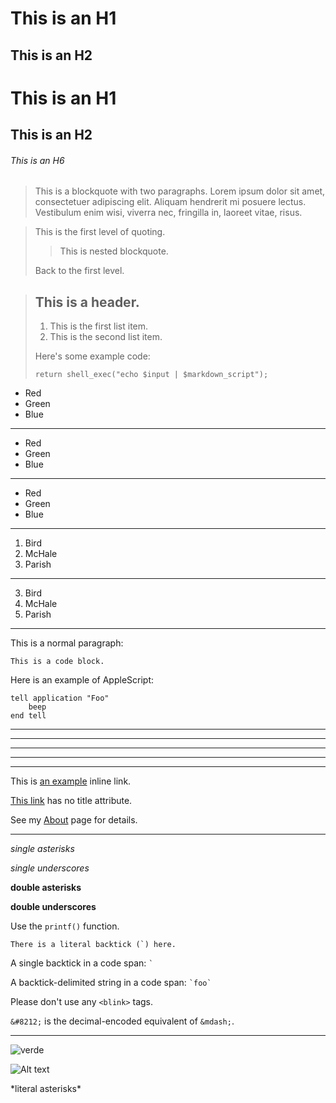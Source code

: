 This is an H1
=============

This is an H2
-------------

# This is an H1

## This is an H2

###### This is an H6




> This is a blockquote with two paragraphs. Lorem ipsum dolor sit amet,
> consectetuer adipiscing elit. Aliquam hendrerit mi posuere lectus.
> Vestibulum enim wisi, viverra nec, fringilla in, laoreet vitae, risus.


> This is the first level of quoting.
>
> > This is nested blockquote.
>
> Back to the first level.



> ## This is a header.
> 
> 1.   This is the first list item.
> 2.   This is the second list item.
> 
> Here's some example code:
> 
>     return shell_exec("echo $input | $markdown_script");


*   Red
*   Green
*   Blue

---

+   Red
+   Green
+   Blue

- - -
-   Red
-   Green
-   Blue

- - -

1.  Bird
2.  McHale
3.  Parish

- - -

3. Bird
1. McHale
8. Parish


- - -

This is a normal paragraph:

    This is a code block.


Here is an example of AppleScript:

    tell application "Foo"
        beep
    end tell







* * *

***

*****

- - -

---------------------------------------


This is [an example](http://example.com/ "Title") inline link.

[This link](http://example.net/) has no title attribute.


See my [About](/about/) page for details.

- - -



*single asterisks*

_single underscores_

**double asterisks**

__double underscores__

Use the `printf()` function.

``There is a literal backtick (`) here.``

A single backtick in a code span: `` ` ``

A backtick-delimited string in a code span: `` `foo` ``


Please don't use any `<blink>` tags.

`&#8212;` is the decimal-encoded equivalent of `&mdash;`.

- - -


![verde](/fondonosotros.png)

![Alt text](https://www.caracteristicas.co/wp-content/uploads/2019/02/plantas-2-e1586222347636.jpg "Optional title")

\*literal asterisks\*

<!-- \   barra invertida
`   retroceso
*   asterisco
_   guion bajo
{}  llaves
[]  corchetes
()  paréntesis
#   símbolo de hash
+   signo más
-   signo menos (guión)
.   punto
!   signo de exclamación -->



